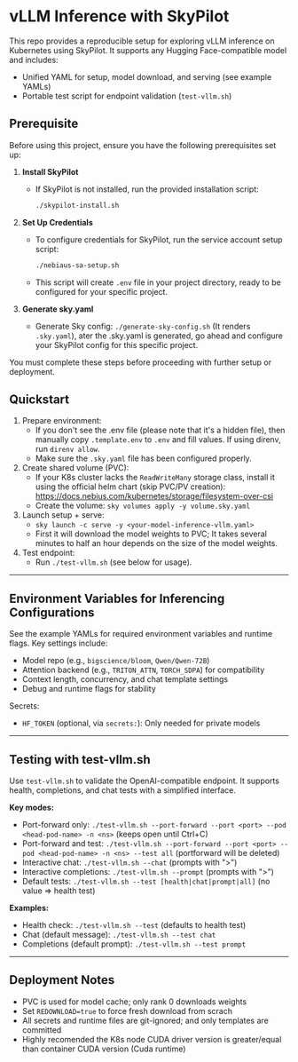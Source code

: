 # vLLM Inference with SkyPilot

This repo provides a reproducible setup for exploring vLLM inference on Kubernetes using SkyPilot. It supports any Hugging Face-compatible model and includes:
- Unified YAML for setup, model download, and serving (see example YAMLs)
- Portable test script for endpoint validation (`test-vllm.sh`)

## Prerequisite
Before using this project, ensure you have the following prerequisites set up:

1. **Install SkyPilot**
    - If SkyPilot is not installed, run the provided installation script:
       ```sh
       ./skypilot-install.sh
       ```

2. **Set Up Credentials**
    - To configure credentials for SkyPilot, run the service account setup script:
       ```sh
       ./nebiaus-sa-setup.sh
       ```
    - This script will create `.env` file in your project directory, ready to be configured for your specific project.
3. **Generate sky.yaml**  
    - Generate Sky config: `./generate-sky-config.sh` (It renders `.sky.yaml`), ater the .sky.yaml is generated, go ahead and configure your SkyPilot config for this specific project. 

You must complete these steps before proceeding with further setup or deployment.

## Quickstart
1. Prepare environment:
   - If you don't see the .env file (please note that it's a hidden file), then manually copy `.template.env` to `.env` and fill values. If using direnv, run `direnv allow`. 
   - Make sure the `.sky.yaml` file has been configured properly.
2. Create shared volume (PVC):
   - If your K8s cluster lacks the `ReadWriteMany` storage class, install it using the official helm chart (skip PVC/PV creation):
     https://docs.nebius.com/kubernetes/storage/filesystem-over-csi
   - Create the volume: `sky volumes apply -y volume.sky.yaml`
3. Launch setup + serve:
   - `sky launch -c serve -y <your-model-inference-vllm.yaml>`
   - First it will download the model weights to PVC; It takes several minutes to half an hour depends on the size of the model weights.
4. Test endpoint:
   - Run `./test-vllm.sh` (see below for usage).
---

## Environment Variables for Inferencing Configurations
See the example YAMLs for required environment variables and runtime flags. Key settings include:
- Model repo (e.g., `bigscience/bloom`, `Qwen/Qwen-72B`)
- Attention backend (e.g., `TRITON_ATTN`, `TORCH_SDPA`) for compatibility
- Context length, concurrency, and chat template settings
- Debug and runtime flags for stability

Secrets:
- `HF_TOKEN` (optional, via `secrets:`): Only needed for private models

---

## Testing with test-vllm.sh
Use `test-vllm.sh` to validate the OpenAI-compatible endpoint. It supports health, completions, and chat tests with a simplified interface.

**Key modes:**
- Port-forward only: `./test-vllm.sh --port-forward --port <port> --pod <head-pod-name> -n <ns>` (keeps open until Ctrl+C)
- Port-forward and test: `./test-vllm.sh --port-forward --port <port> --pod <head-pod-name> -n <ns> --test all` (portforward will be deleted)
- Interactive chat: `./test-vllm.sh --chat` (prompts with ">")
- Interactive completions: `./test-vllm.sh --prompt` (prompts with ">")
- Default tests: `./test-vllm.sh --test [health|chat|prompt|all]` (no value => health test)

**Examples:**
- Health check: `./test-vllm.sh --test` (defaults to health test)
- Chat (default message): `./test-vllm.sh --test chat`
- Completions (default prompt): `./test-vllm.sh --test prompt` 

---

## Deployment Notes
- PVC is used for model cache; only rank 0 downloads weights
- Set `REDOWNLOAD=true` to force fresh download from scrach
- All secrets and runtime files are git-ignored; and only templates are committed
- Highly recomended the K8s node CUDA driver version is greater/equal than container CUDA version (Cuda runtime)
